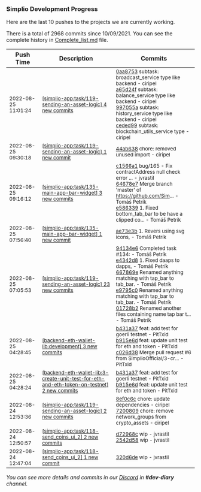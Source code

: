 
### Simplio Development Progress

Here are the last 10 pushes to the projects we are currently working.

There is a total of 2968 commits since 10/09/2021. You can see the complete history in
 [Complete_list.md](Complete_list.md) file.

| Push Time | Description | Commits |
| --- | --- | --- |
| <sub>2022-08-25 11:01:24</sub> | <sub>[[simplio-app:task/119\-sending\-an\-asset\-logic] 4 new commits](https://github.com/SimplioOfficial/simplio-app/compare/44ab638f50ac...ceded993fc7e)</sub> | <sub>[0aa8753](https://github.com/SimplioOfficial/simplio-app/commit/0aa8753a5dd3b735f5057b604445956af07fbc72) subtask: broadcast_service type like backend - ciripel<br>[a65d24f](https://github.com/SimplioOfficial/simplio-app/commit/a65d24f1e0038a4545da9d8544f1fd2b582ec74e) subtask: balance_service type like backend - ciripel<br>[997055a](https://github.com/SimplioOfficial/simplio-app/commit/997055aabb393560e32f0ac5df3fe4761d6f67b1) subtask: history_service type like backend - ciripel<br>[ceded99](https://github.com/SimplioOfficial/simplio-app/commit/ceded993fc7ec0940eae972df64c47ffad38e514) subtask: blockchain_utils_service type - ciripel</sub> |
| <sub>2022-08-25 09:30:18</sub> | <sub>[[simplio-app:task/119\-sending\-an\-asset\-logic] 1 new commit](https://github.com/SimplioOfficial/simplio-app/commit/44ab638f50ac9f8891f7c2df8bc01eb746ca336d)</sub> | <sub>[44ab638](https://github.com/SimplioOfficial/simplio-app/commit/44ab638f50ac9f8891f7c2df8bc01eb746ca336d) chore: removed unused import - ciripel</sub> |
| <sub>2022-08-25 09:16:12</sub> | <sub>[[simplio-app:task/135\-main\-app\-bar\-widget] 3 new commits](https://github.com/SimplioOfficial/simplio-app/compare/ae73e3b9a15f...e5863395a0e6)</sub> | <sub>[c1566a1](https://github.com/SimplioOfficial/simplio-app/commit/c1566a18a80c540bca1945b66d7795ae8929372c) bug/165 - Fix contractAddress null check error ... - jvrastil<br>[64678e7](https://github.com/SimplioOfficial/simplio-app/commit/64678e7e2cff7e1b91f9614b5709fd0fdd2d7dd8) Merge branch 'master' of https://github.com/Sim... - Tomáš Petrík<br>[e586339](https://github.com/SimplioOfficial/simplio-app/commit/e5863395a0e67f73b3ada3b0bd5254d65a94391e) 1. Fixed bottom_tab_bar to be have a clipped co... - Tomáš Petrík</sub> |
| <sub>2022-08-25 07:56:40</sub> | <sub>[[simplio-app:task/135\-main\-app\-bar\-widget] 1 new commit](https://github.com/SimplioOfficial/simplio-app/commit/ae73e3b9a15f18277d444695f8a74e00540ce6d2)</sub> | <sub>[ae73e3b](https://github.com/SimplioOfficial/simplio-app/commit/ae73e3b9a15f18277d444695f8a74e00540ce6d2) 1. Revers using svg icons, - Tomáš Petrík</sub> |
| <sub>2022-08-25 07:05:53</sub> | <sub>[[simplio-app:task/119\-sending\-an\-asset\-logic] 23 new commits](https://github.com/SimplioOfficial/simplio-app/compare/72008097081d...37ff8424c839)</sub> | <sub>[94134e6](https://github.com/SimplioOfficial/simplio-app/commit/94134e647c3ff66983a475e1efab9320b46a6f13) Completed task #134: - Tomáš Petrík<br>[e4342d8](https://github.com/SimplioOfficial/simplio-app/commit/e4342d899da7c26e6832b4cbbb80f2ac6999ab2a) 1. Fixed daaps to dapps, - Tomáš Petrík<br>[667869e](https://github.com/SimplioOfficial/simplio-app/commit/667869e1d1ed03519eb8f5e20a496c0e48388784) Renamed anything matching with tap_bar to tab_bar. - Tomáš Petrík<br>[e9795c0](https://github.com/SimplioOfficial/simplio-app/commit/e9795c0bc0fb170710a2a4fd4ac582c944ee247a) Renamed anything matching with tap_bar to tab_bar. - Tomáš Petrík<br>[01728b2](https://github.com/SimplioOfficial/simplio-app/commit/01728b280092bed6e2d0136f70caea0fd7da106b) Renamed another files containing name tap bar t... - Tomáš Petrík</sub> |
| <sub>2022-08-25 04:28:45</sub> | <sub>[[backend-eth-wallet-lib:development] 3 new commits](https://github.com/SimplioOfficial/backend-eth-wallet-lib/compare/65dddfa09c56...c026d38135bf)</sub> | <sub>[b431a37](https://github.com/SimplioOfficial/backend-eth-wallet-lib/commit/b431a372f141ffe4e8f84f035667768ee9d93d17) feat: add test for goerli testnet - PitTxid<br>[b915e6d](https://github.com/SimplioOfficial/backend-eth-wallet-lib/commit/b915e6d7843d381a3edb623b76accf8e3dba7d07) feat: update unit test for eth and token - PitTxid<br>[c026d38](https://github.com/SimplioOfficial/backend-eth-wallet-lib/commit/c026d38135bf8cde58c0e624d79d80ad6281c8df) Merge pull request #6 from SimplioOfficial/3-cr... - PitTxid</sub> |
| <sub>2022-08-25 04:28:24</sub> | <sub>[[backend-eth-wallet-lib:3\-create\-unit\-test\-for\-eth\-and\-eth\-token\-on\-testnet] 2 new commits](https://github.com/SimplioOfficial/backend-eth-wallet-lib/compare/65dddfa09c56...b915e6d7843d)</sub> | <sub>[b431a37](https://github.com/SimplioOfficial/backend-eth-wallet-lib/commit/b431a372f141ffe4e8f84f035667768ee9d93d17) feat: add test for goerli testnet - PitTxid<br>[b915e6d](https://github.com/SimplioOfficial/backend-eth-wallet-lib/commit/b915e6d7843d381a3edb623b76accf8e3dba7d07) feat: update unit test for eth and token - PitTxid</sub> |
| <sub>2022-08-24 12:53:36</sub> | <sub>[[simplio-app:task/119\-sending\-an\-asset\-logic] 2 new commits](https://github.com/SimplioOfficial/simplio-app/compare/ab88a2f0b80f...72008097081d)</sub> | <sub>[8ef0c6c](https://github.com/SimplioOfficial/simplio-app/commit/8ef0c6c5777d0db6b9bf3deb9113f60a73ec4051) chore: update dependencies - ciripel<br>[7200809](https://github.com/SimplioOfficial/simplio-app/commit/72008097081d3ad83eee584245b151f752980005) chore: remove network_groups from crypto_assets - ciripel</sub> |
| <sub>2022-08-24 12:50:57</sub> | <sub>[[simplio-app:task/118\-send\_coins\_ui\_2] 2 new commits](https://github.com/SimplioOfficial/simplio-app/compare/320d6de09912...2542d58e1d5f)</sub> | <sub>[d72968c](https://github.com/SimplioOfficial/simplio-app/commit/d72968c96615a48cabc8749b92a339162683e4a1) wip - jvrastil<br>[2542d58](https://github.com/SimplioOfficial/simplio-app/commit/2542d58e1d5fd568f00b5e8e9ba10ed712e0b87e) wip - jvrastil</sub> |
| <sub>2022-08-24 12:47:04</sub> | <sub>[[simplio-app:task/118\-send\_coins\_ui\_2] 1 new commit](https://github.com/SimplioOfficial/simplio-app/commit/320d6de09912f787858b7c2efa5a65e07cb2bfc3)</sub> | <sub>[320d6de](https://github.com/SimplioOfficial/simplio-app/commit/320d6de09912f787858b7c2efa5a65e07cb2bfc3) wip - jvrastil</sub> |

_You can see more details and commits in our [Discord](https://discord.gg/aKhjuwZmdP) in **#dev-diary** channel._
